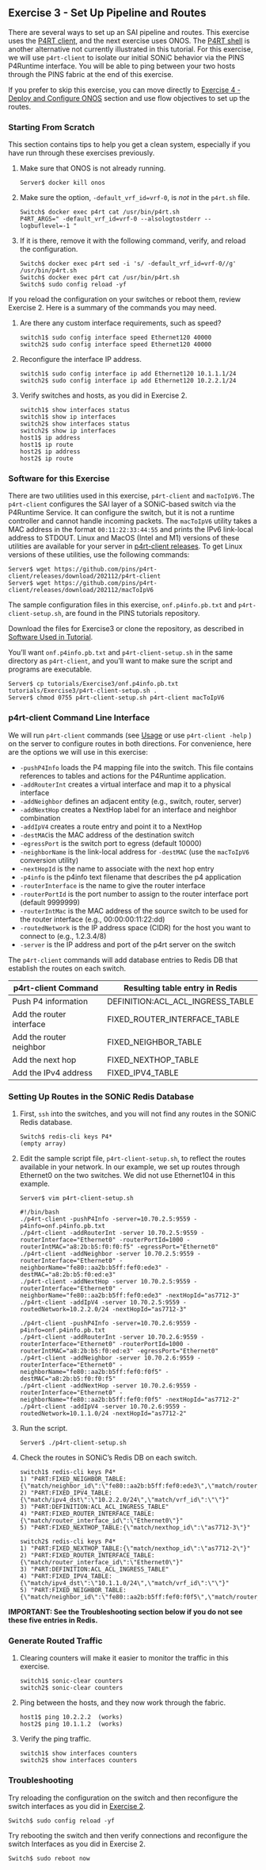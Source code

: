 <!--
Copyright 2021-present Open Networking Foundation

SPDX-License-Identifier: Apache-2.0
-->
## Exercise 3 - Set Up Pipeline and Routes

There are several ways to set up an SAI pipeline and routes. This exercise uses
the [P4RT client](https://github.com/pins/p4rt-client), and the next exercise
uses ONOS. The [P4RT shell](https://github.com/p4lang/p4runtime-shell) is
another alternative not currently illustrated in this tutorial. For this
exercise, we will use `p4rt-client` to isolate our initial SONiC behavior via
the PINS P4Runtime interface. You will be able to ping between your two hosts
through the PINS fabric at the end of this exercise.

If you prefer to skip this exercise, you can move directly to [Exercise 4 -
Deploy and Configure ONOS](../Exercise4) section and use flow objectives to set
up the routes.

### Starting From Scratch

This section contains tips to help you get a clean system, especially if you
have run through these exercises previously.

1. Make sure that ONOS is not already running.

    ```
    Server$ docker kill onos
    ```

2. Make sure the option, `-default_vrf_id=vrf-0`, is _not_ in the `p4rt.sh`
   file.

    ```
    Switch$ docker exec p4rt cat /usr/bin/p4rt.sh
    P4RT_ARGS=" -default_vrf_id=vrf-0 --alsologtostderr --logbuflevel=-1 "
    ```

3. If it is there, remove it with the following command, verify, and reload the
   configuration.

    ```
    Switch$ docker exec p4rt sed -i 's/ -default_vrf_id=vrf-0//g' /usr/bin/p4rt.sh
    Switch$ docker exec p4rt cat /usr/bin/p4rt.sh
    Switch$ sudo config reload -yf
    ```

If you reload the configuration on your switches or reboot them, review Exercise
2. Here is a summary of the commands you may need.

1. Are there any custom interface requirements, such as speed?

    ```
    switch1$ sudo config interface speed Ethernet120 40000
    switch2$ sudo config interface speed Ethernet120 40000
    ```

2. Reconfigure the interface IP address.

    ```
    switch1$ sudo config interface ip add Ethernet120 10.1.1.1/24
    switch2$ sudo config interface ip add Ethernet120 10.2.2.1/24
    ```

3. Verify switches and hosts, as you did in Exercise 2.

    ```
    switch1$ show interfaces status
    switch1$ show ip interfaces
    switch2$ show interfaces status
    switch2$ show ip interfaces
    host1$ ip address
    host1$ ip route
    host2$ ip address
    host2$ ip route
    ```

### Software for this Exercise

There are two utilities used in this exercise, `p4rt-client` and `macToIpV6.`The
`p4rt-client` configures the SAI layer of a SONiC-based switch via the P4Runtime
Service. It can configure the switch, but it is not a runtime controller and
cannot handle incoming packets. The `macToIpV6` utility takes a MAC address in
the format `00:11:22:33:44:55` and prints the IPv6 link-local address to STDOUT.
Linux and MacOS (Intel and M1) versions of these utilities are available for
your server in [p4rt-client
releases](https://github.com/pins/p4rt-client/releases). To get Linux versions
of these utilities, use the following commands:

```
Server$ wget https://github.com/pins/p4rt-client/releases/download/202112/p4rt-client
Server$ wget https://github.com/pins/p4rt-client/releases/download/202112/macToIpV6
```

The sample configuration files in this exercise, `onf.p4info.pb.txt` and
`p4rt-client-setup.sh`, are found in the PINS tutorials repository.

Download the files for Exercise3 or clone the repository, as described in
[Software Used in Tutorial](../README.md#software-used-in-tutorial).

You’ll want `onf.p4info.pb.txt` and `p4rt-client-setup.sh` in the same directory
as `p4rt-client`, and you’ll want to make sure the script and programs are
executable.

```
Server$ cp tutorials/Exercise3/onf.p4info.pb.txt tutorials/Exercise3/p4rt-client-setup.sh .
Server$ chmod 0755 p4rt-client-setup.sh p4rt-client macToIpV6
```

### p4rt-client Command Line Interface

We will run `p4rt-client` commands (see
[Usage](https://github.com/pins/p4rt-client#usage) or use `p4rt-client -help` )
on the server to configure routes in both directions. For convenience, here are
the options we will use in this exercise:

* `-pushP4Info` loads the P4 mapping file into the switch. This file contains
  references to tables and actions for the P4Runtime application.
* `-addRouterInt` creates a virtual interface and map it to a physical interface
* `-addNeighbor` defines an adjacent entity (e.g., switch, router, server)
* `-addNextHop` creates a NextHop label for an interface and neighbor
  combination
* `-addIpV4` creates a route entry and point it to a NextHop
* `-destMAC`is the MAC address of the destination switch
* `-egressPort` is the switch port to egress (default 10000)
* `-neighborName` is the link-local address for `-destMAC` (use the `macToIpV6`
  conversion utility)
* `-nextHopId` is the name to associate with the next hop entry
* `-p4info` is the p4info text filename that describes the p4 application
* `-routerInterface` is the name to give the router interface
* `-routerPortId` is the port number to assign to the router interface port
  (default 9999999)
* `-routerIntMac` is the MAC address of the source switch to be used for the
  router interface (e.g., 00:00:00:11:22:dd)
* `-routedNetwork` is the IP address space (CIDR) for the host you want to
  connect to (e.g., 1.2.3.4/8)
* `-server` is the IP address and port of the p4rt server on the switch

The `p4rt-client` commands will add database entries to Redis DB that establish
the routes on each switch.

| p4rt-client Command      | Resulting table entry in Redis   |
|--------------------------|----------------------------------|
| Push P4 information      | DEFINITION:ACL_ACL_INGRESS_TABLE |
| Add the router interface | FIXED_ROUTER_INTERFACE_TABLE     |
| Add the router neighbor  | FIXED_NEIGHBOR_TABLE             |
| Add the next hop         | FIXED_NEXTHOP_TABLE              |
| Add the IPv4 address     | FIXED_IPV4_TABLE                 |

### Setting Up Routes in the SONiC Redis Database

1. First, `ssh` into the switches, and you will not find any routes in the SONiC
   Redis database.

    ```
    Switch$ redis-cli keys P4*
    (empty array)
    ```

2. Edit the sample script file, `p4rt-client-setup.sh`, to reflect the routes
   available in your network. In our example, we set up routes through Ethernet0
   on the two switches. We did not use Ethernet104 in this example.

    ```
    Server$ vim p4rt-client-setup.sh

    #!/bin/bash
    ./p4rt-client -pushP4Info -server=10.70.2.5:9559 -p4info=onf.p4info.pb.txt
    ./p4rt-client -addRouterInt -server 10.70.2.5:9559 -routerInterface="Ethernet0" -routerPortId=1000 -routerIntMAC="a8:2b:b5:f0:f0:f5" -egressPort="Ethernet0"
    ./p4rt-client -addNeighbor -server 10.70.2.5:9559 -routerInterface="Ethernet0" -neighborName="fe80::aa2b:b5ff:fef0:ede3" -destMAC="a8:2b:b5:f0:ed:e3"
    ./p4rt-client -addNextHop -server 10.70.2.5:9559 -routerInterface="Ethernet0" -neighborName="fe80::aa2b:b5ff:fef0:ede3" -nextHopId="as7712-3"
    ./p4rt-client -addIpV4 -server 10.70.2.5:9559 -routedNetwork=10.2.2.0/24 -nextHopId="as7712-3"

    ./p4rt-client -pushP4Info -server=10.70.2.6:9559 -p4info=onf.p4info.pb.txt
    ./p4rt-client -addRouterInt -server 10.70.2.6:9559 -routerInterface="Ethernet0" -routerPortId=1000 -routerIntMAC="a8:2b:b5:f0:ed:e3" -egressPort="Ethernet0"
    ./p4rt-client -addNeighbor -server 10.70.2.6:9559 -routerInterface="Ethernet0" -neighborName="fe80::aa2b:b5ff:fef0:f0f5" -destMAC="a8:2b:b5:f0:f0:f5"
    ./p4rt-client -addNextHop -server 10.70.2.6:9559 -routerInterface="Ethernet0" -neighborName="fe80::aa2b:b5ff:fef0:f0f5" -nextHopId="as7712-2"
    ./p4rt-client -addIpV4 -server 10.70.2.6:9559 -routedNetwork=10.1.1.0/24 -nextHopId="as7712-2"
    ```

3. Run the script.

    ```
    Server$ ./p4rt-client-setup.sh
    ```

4. Check the routes in SONiC’s Redis DB on each switch.

    ```
    switch1$ redis-cli keys P4*
    1) "P4RT:FIXED_NEIGHBOR_TABLE:{\"match/neighbor_id\":\"fe80::aa2b:b5ff:fef0:ede3\",\"match/router_interface_id\":\"Ethernet0\"}"
    2) "P4RT:FIXED_IPV4_TABLE:{\"match/ipv4_dst\":\"10.2.2.0/24\",\"match/vrf_id\":\"\"}"
    3) "P4RT:DEFINITION:ACL_ACL_INGRESS_TABLE"
    4) "P4RT:FIXED_ROUTER_INTERFACE_TABLE:{\"match/router_interface_id\":\"Ethernet0\"}"
    5) "P4RT:FIXED_NEXTHOP_TABLE:{\"match/nexthop_id\":\"as7712-3\"}"
    
    switch2$ redis-cli keys P4*
    1) "P4RT:FIXED_NEXTHOP_TABLE:{\"match/nexthop_id\":\"as7712-2\"}"
    2) "P4RT:FIXED_ROUTER_INTERFACE_TABLE:{\"match/router_interface_id\":\"Ethernet0\"}"
    3) "P4RT:DEFINITION:ACL_ACL_INGRESS_TABLE"
    4) "P4RT:FIXED_IPV4_TABLE:{\"match/ipv4_dst\":\"10.1.1.0/24\",\"match/vrf_id\":\"\"}"
    5) "P4RT:FIXED_NEIGHBOR_TABLE:{\"match/neighbor_id\":\"fe80::aa2b:b5ff:fef0:f0f5\",\"match/router_interface_id\":\"Ethernet0\"}"
    ```

**IMPORTANT: See the Troubleshooting section below if you do not see these five
entries in Redis.**

### Generate Routed Traffic

1. Clearing counters will make it easier to monitor the traffic in this
   exercise.

    ```
    switch1$ sonic-clear counters
    switch2$ sonic-clear counters
    ```

2. Ping between the hosts, and they now work through the fabric.

    ```
    host1$ ping 10.2.2.2  (works)
    host2$ ping 10.1.1.2  (works)
    ```

3. Verify the ping traffic.

    ```
    switch1$ show interfaces counters
    switch2$ show interfaces counters
    ```

### Troubleshooting

Try reloading the configuration on the switch and then reconfigure the switch
interfaces as you did in [Exercise 2](../Exercise2).

```
Switch$ sudo config reload -yf
```

Try rebooting the switch and then verify connections and reconfigure the switch
Interfaces as you did in Exercise 2.

```
Switch$ sudo reboot now
```
